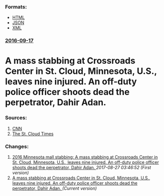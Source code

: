 
### Formats:

* [HTML](/news/2016/09/17/a-mass-stabbing-at-crossroads-center-in-st-cloud-minnesota-u-s-leaves-nine-injured-an-off-duty-police-officer-shoots-dead-the-perpetra.html)
* [JSON](/news/2016/09/17/a-mass-stabbing-at-crossroads-center-in-st-cloud-minnesota-u-s-leaves-nine-injured-an-off-duty-police-officer-shoots-dead-the-perpetra.json)
* [XML](/news/2016/09/17/a-mass-stabbing-at-crossroads-center-in-st-cloud-minnesota-u-s-leaves-nine-injured-an-off-duty-police-officer-shoots-dead-the-perpetra.xml)
### [2016-09-17](/news/2016/09/17/index.md)

# A mass stabbing at Crossroads Center in St. Cloud, Minnesota, U.S., leaves nine injured. An off-duty police officer shoots dead the perpetrator, Dahir Adan. 




### Sources:

1. [CNN](http://www.cnn.com/2016/09/18/us/minnesota-mall-stabbing/)
2. [The St. Cloud Times](http://www.sctimes.com/story/news/local/2016/09/17/reports-several-hurt-crossroads-center-incident/90607870/)

### Changes:

1. [2016 Minnesota mall stabbing: A mass stabbing at Crossroads Center in St. Cloud, Minnesota, U.S., leaves nine injured. An off-duty police officer shoots dead the perpetrator, Dahir Adan. ](/news/2016/09/17/2016-minnesota-mall-stabbing-a-mass-stabbing-at-crossroads-center-in-st-cloud-minnesota-u-s-leaves-nine-injured-an-off-duty-police-of.md) _2017-08-27 03:46:52 (First version)_
1. [A mass stabbing at Crossroads Center in St. Cloud, Minnesota, U.S., leaves nine injured. An off-duty police officer shoots dead the perpetrator, Dahir Adan. ](/news/2016/09/17/a-mass-stabbing-at-crossroads-center-in-st-cloud-minnesota-u-s-leaves-nine-injured-an-off-duty-police-officer-shoots-dead-the-perpetra.md) _(Current version)_

